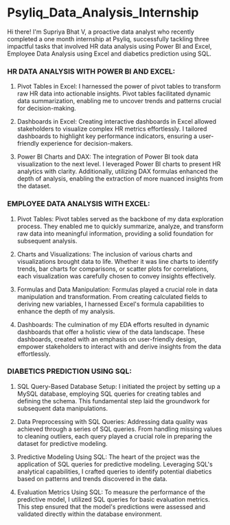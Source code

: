 # Psyliq_Data_Analysis_Internship
Hi there! I'm Supriya Bhat V, a proactive data analyst who recently completed a one month internship at Psyliq, successfully tackling three impactful tasks
that involved HR data analysis using Power BI and Excel, Employee Data Analysis using Excel and diabetics prediction using SQL.

### HR DATA ANALYSIS WITH POWER BI AND EXCEL:
1. Pivot Tables in Excel:
I harnessed the power of pivot tables to transform raw HR data into actionable insights. Pivot tables facilitated dynamic data summarization, enabling me to uncover trends and patterns crucial for decision-making.

2. Dashboards in Excel:
Creating interactive dashboards in Excel allowed stakeholders to visualize complex HR metrics effortlessly. I tailored dashboards to highlight key performance indicators, ensuring a user-friendly experience for decision-makers.

3. Power BI Charts and DAX:
The integration of Power BI took data visualization to the next level. I leveraged Power BI charts to present HR analytics with clarity. Additionally, utilizing DAX formulas enhanced the depth of analysis, enabling the extraction of more nuanced insights from the dataset.

### EMPLOYEE DATA ANALYSIS WITH EXCEL:
1. Pivot Tables:
Pivot tables served as the backbone of my data exploration process. They enabled me to quickly summarize, analyze, and transform raw data into meaningful information, providing a solid foundation for subsequent analysis.

2. Charts and Visualizations:
The inclusion of various charts and visualizations brought data to life. Whether it was line charts to identify trends, bar charts for comparisons, or scatter plots for correlations, each visualization was carefully chosen to convey insights effectively.

3. Formulas and Data Manipulation:
Formulas played a crucial role in data manipulation and transformation. From creating calculated fields to deriving new variables, I harnessed Excel's formula capabilities to enhance the depth of my analysis.

4. Dashboards:
The culmination of my EDA efforts resulted in dynamic dashboards that offer a holistic view of the data landscape. These dashboards, created with an emphasis on user-friendly design, empower stakeholders to interact with and derive insights from the data effortlessly.

### DIABETICS PREDICTION USING SQL:
1. SQL Query-Based Database Setup:
I initiated the project by setting up a MySQL database, employing SQL queries for creating tables and defining the schema. This fundamental step laid the groundwork for subsequent data manipulations.

2. Data Preprocessing with SQL Queries:
Addressing data quality was achieved through a series of SQL queries. From handling missing values to cleaning outliers, each query played a crucial role in preparing the dataset for predictive modeling.

3. Predictive Modeling Using SQL:
The heart of the project was the application of SQL queries for predictive modeling. Leveraging SQL's analytical capabilities, I crafted queries to identify potential diabetics based on patterns and trends discovered in the data.

4. Evaluation Metrics Using SQL:
To measure the performance of the predictive model, I utilized SQL queries for basic evaluation metrics. This step ensured that the model's predictions were assessed and validated directly within the database environment.
